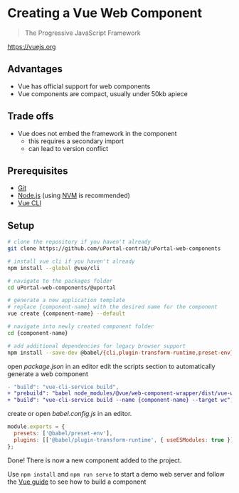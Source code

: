 # Creating a Vue Web Component

> The Progressive JavaScript Framework

<https://vuejs.org>

## Advantages

- Vue has official support for web components
- Vue components are compact, usually under 50kb apiece

## Trade offs

- Vue does not embed the framework in the component
  - this requires a secondary import
  - can lead to version conflict

## Prerequisites

- [Git][]
- [Node.js][] (using [NVM][] is recommended)
- [Vue CLI][]

## Setup

```sh
# clone the repository if you haven't already
git clone https://github.com/uPortal-contrib/uPortal-web-components

# install vue cli if you haven't already
npm install --global @vue/cli

# navigate to the packages folder
cd uPortal-web-components/@uportal

# generate a new application template
# replace {component-name} with the desired name for the component
vue create {component-name} --default

# navigate into newly created component folder
cd {component-name}

# add additional dependencies for legacy browser support
npm install --save-dev @babel/{cli,plugin-transform-runtime,preset-env}
```

open _package.json_ in an editor
edit the scripts section to automatically generate a web component

```diff
- "build": "vue-cli-service build",
+ "prebuild": "babel node_modules/@vue/web-component-wrapper/dist/vue-wc-wrapper.js -o node_modules/@vue/web-component-wrapper/dist/vue-wc-wrapper.js",
+ "build": "vue-cli-service build --name {component-name} --target wc",
```

create or open _babel.config.js_ in an editor.

```js
module.exports = {
  presets: ['@babel/preset-env'],
  plugins: [['@babel/plugin-transform-runtime', { useESModules: true }]]
};
```

Done!
There is now a new component added to the project.

Use `npm install` and `npm run serve` to start a demo web server and follow the [Vue guide][] to see how to build a component

[git]: https://git-scm.com/download
[node.js]: https://nodejs.org/en/download/
[nvm]: https://github.com/creationix/nvm#readme
[vue cli]: https://github.com/vuejs/vue-cli
[vue guide]: https://vuejs.org/v2/guide/
